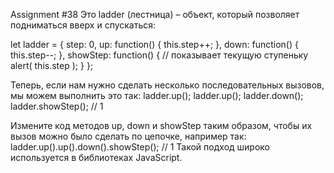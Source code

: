 Assignment #38
Это ladder (лестница) – объект, который позволяет подниматься вверх и спускаться:

let ladder = {
step: 0,
up: function() {
this.step++;
},
down: function() {
this.step--;
},
showStep: function() { // показывает текущую ступеньку
alert( this.step );
}
};

Теперь, если нам нужно сделать несколько последовательных вызовов, мы можем выполнить это так:
ladder.up();
ladder.up();
ladder.down();
ladder.showStep(); // 1

Измените код методов up, down и showStep таким образом, чтобы их вызов можно было сделать по цепочке, например так:
ladder.up().up().down().showStep(); // 1
Такой подход широко используется в библиотеках JavaScript.
